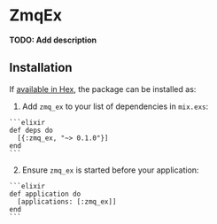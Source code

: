 # ZmqEx

**TODO: Add description**

## Installation

If [available in Hex](https://hex.pm/docs/publish), the package can be installed as:

  1. Add `zmq_ex` to your list of dependencies in `mix.exs`:

    ```elixir
    def deps do
      [{:zmq_ex, "~> 0.1.0"}]
    end
    ```

  2. Ensure `zmq_ex` is started before your application:

    ```elixir
    def application do
      [applications: [:zmq_ex]]
    end
    ```

